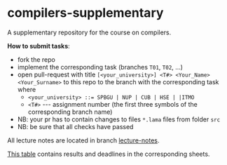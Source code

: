 # compilers-supplementary

A supplementary repository for the course on compilers.

**How to submit tasks**:

* fork the repo
* implement the corresponding task (branches `T01`, `T02`, ...)
* open pull-request with title `[<your_university>] <T#> <Your_Name> <Your_Surname>` to this repo to the branch with the corresponding task where
  * `<your_university> ::= SPBGU | NUP | CUB | HSE | |ITMO`
  * `<T#>` --- assignment number (the first three symbols of the corresponding branch name)
* NB: your pr has to contain changes to files `*.lama` files from folder `src`
* NB: be sure that all checks have passed

All lecture notes are located in branch [lecture-notes](https://github.com/danyaberezun/compilers-supplementary/tree/lecture-notes/).

[This table](https://docs.google.com/spreadsheets/d/1Cs9XFVvEuXq3CaIk3YT9YF5EXpbkU0MjO4g-ajPKps8/edit?usp=sharing) contains results and deadlines in the corresponding sheets.
